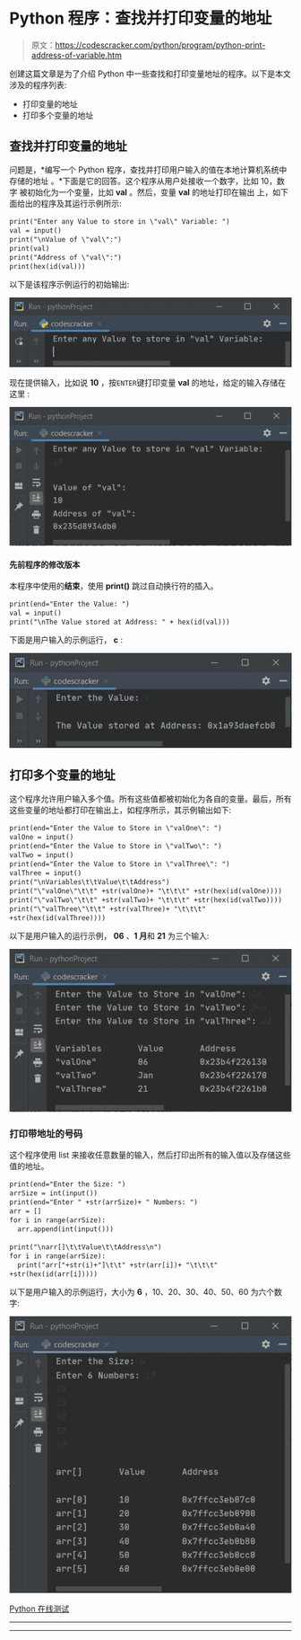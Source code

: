 # Python 程序：查找并打印变量的地址

> 原文：<https://codescracker.com/python/program/python-print-address-of-variable.htm>

创建这篇文章是为了介绍 Python 中一些查找和打印变量地址的程序。以下是本文涉及的程序列表:

*   打印变量的地址
*   打印多个变量的地址

## 查找并打印变量的地址

问题是，*编写一个 Python 程序，查找并打印用户输入的值在本地计算机系统中存储的地址 。*下面是它的回答。这个程序从用户处接收一个数字，比如 10，数字 被初始化为一个变量，比如 **val** 。然后，变量 **val** 的地址打印在输出 上，如下面给出的程序及其运行示例所示:

```
print("Enter any Value to store in \"val\" Variable: ")
val = input()
print("\nValue of \"val\":")
print(val)
print("Address of \"val\":")
print(hex(id(val)))
```

以下是该程序示例运行的初始输出:

![python print address of variable](img/9e72248b812f25c7cacdeb836d0dd3ff.png)

现在提供输入，比如说 **10** ，按`ENTER`键打印变量 **val** 的地址，给定的输入存储在这里 :

![print address of variable python](img/30ac9f8dd1f822a316eb92f4585d4b07.png)

#### 先前程序的修改版本

本程序中使用的**结束**，使用 **print()** 跳过自动换行符的插入。

```
print(end="Enter the Value: ")
val = input()
print("\nThe Value stored at Address: " + hex(id(val)))
```

下面是用户输入的示例运行， **c** :

![find address of variable python](img/f2c1ed7dc4c637999735639dbefb0cbe.png)

## 打印多个变量的地址

这个程序允许用户输入多个值。所有这些值都被初始化为各自的变量。最后，所有这些变量的地址都打印在输出上，如程序所示，其示例输出如下:

```
print(end="Enter the Value to Store in \"valOne\": ")
valOne = input()
print(end="Enter the Value to Store in \"valTwo\": ")
valTwo = input()
print(end="Enter the Value to Store in \"valThree\": ")
valThree = input()
print("\nVariables\t\tValue\t\tAddress")
print("\"valOne\"\t\t" +str(valOne)+ "\t\t\t" +str(hex(id(valOne))))
print("\"valTwo\"\t\t" +str(valTwo)+ "\t\t\t" +str(hex(id(valTwo))))
print("\"valThree\"\t\t" +str(valThree)+ "\t\t\t" +str(hex(id(valThree))))
```

以下是用户输入的运行示例， **06** 、**1 月**和 **21** 为三个输入:

![print address of all variables python](img/c7428309dda1f1b9b6c966bb0052425c.png)

### 打印带地址的号码

这个程序使用 list 来接收任意数量的输入，然后打印出所有的输入值以及存储这些值的地址。

```
print(end="Enter the Size: ")
arrSize = int(input())
print(end="Enter " +str(arrSize)+ " Numbers: ")
arr = []
for i in range(arrSize):
  arr.append(int(input()))

print("\narr[]\t\tValue\t\tAddress\n")
for i in range(arrSize):
  print("arr["+str(i)+"]\t\t" +str(arr[i])+ "\t\t\t" +str(hex(id(arr[i]))))
```

以下是用户输入的示例运行，大小为 **6** ，10、20、30、40、50、60 为六个数字:

![print number with address of variable python](img/06be3b190be216050b77651f2153dfda.png)

[Python 在线测试](/exam/showtest.php?subid=10)

* * *

* * *